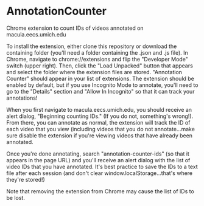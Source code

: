 # AnnotationCounter
Chrome extension to count IDs of videos annotated on macula.eecs.umich.edu

To install the extension, either clone this repository or download the containing folder (you'll need a folder containing the .json and .js file). In Chrome, navigate to chrome://extensions and flip the "Developer Mode" switch (upper right). Then, click the "Load Unpacked" button that appears and select the folder where the extension files are stored. "Annotation Counter" should appear in your list of extensions. The extension should be enabled by default, but if you use Incognito Mode to annotate, you'll need to go to the "Details" section and "Allow In Incognito" so that it can track your annotations!

When you first navigate to macula.eecs.umich.edu, you should receive an alert dialog, "Beginning counting IDs."  (If you do not, something's wrong!). From there, you can annotate as normal, the extension will track the ID of each video that you view (including videos that you do not annotate...make sure disable the extension if you're viewing videos that have already been annotated.

Once you're done annotating, search "annotation-counter-ids" (so that it appears in the page URL) and you'll receive an alert dialog with the list of video IDs that you have annotated.  It's best practice to save the IDs to a text file after each session (and don't clear window.localStorage...that's where they're stored!)

Note that removing the extension from Chrome may cause the list of IDs to be lost.
